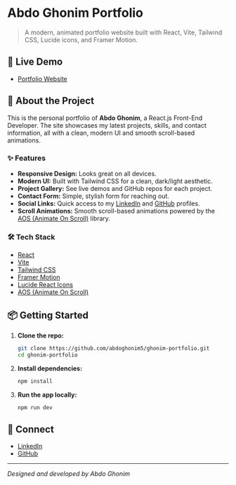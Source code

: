 # Abdo Ghonim Portfolio

> A modern, animated portfolio website built with React, Vite, Tailwind CSS, Lucide icons, and Framer Motion.

## 🚀 Live Demo

- [Portfolio Website](https://abdo-ghonim-portfolio.netlify.app/) <!-- Replace with your actual deployed link if different -->

## 📂 About the Project

This is the personal portfolio of **Abdo Ghonim**, a React.js Front-End Developer. The site showcases my latest projects, skills, and contact information, all with a clean, modern UI and smooth scroll-based animations.

### ✨ Features

- **Responsive Design:** Looks great on all devices.
- **Modern UI:** Built with Tailwind CSS for a clean, dark/light aesthetic.
- **Project Gallery:** See live demos and GitHub repos for each project.
- **Contact Form:** Simple, stylish form for reaching out.
- **Social Links:** Quick access to my [LinkedIn](https://www.linkedin.com/in/theghonim/) and [GitHub](https://github.com/abdoghonim5) profiles.
- **Scroll Animations:** Smooth scroll-based animations powered by the [AOS (Animate On Scroll)](https://michalsnik.github.io/aos/) library.

### 🛠️ Tech Stack

- [React](https://react.dev/)
- [Vite](https://vitejs.dev/)
- [Tailwind CSS](https://tailwindcss.com/)
- [Framer Motion](https://www.framer.com/motion/)
- [Lucide React Icons](https://lucide.dev/)
- [AOS (Animate On Scroll)](https://michalsnik.github.io/aos/)

## 📦 Getting Started

1. **Clone the repo:**
   ```bash
   git clone https://github.com/abdoghonim5/ghonim-portfolio.git
   cd ghonim-portfolio
   ```
2. **Install dependencies:**
   ```bash
   npm install
   ```
3. **Run the app locally:**
   ```bash
   npm run dev
   ```

## 🤝 Connect

- [LinkedIn](https://www.linkedin.com/in/theghonim/)
- [GitHub](https://github.com/abdoghonim5)

---

_Designed and developed by Abdo Ghonim_
